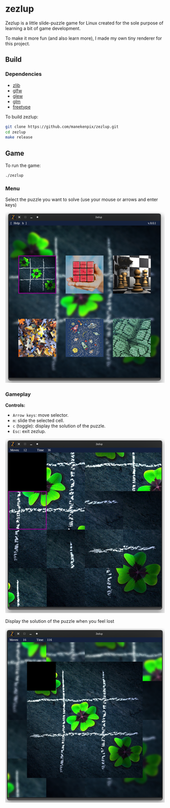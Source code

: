 # zezlup

Zezlup is a little slide-puzzle game for Linux created for the sole purpose of learning a bit of game development.

To make it more fun (and also learn more), I made my own tiny renderer for this project.

## Build

### Dependencies

- [zlib](https://zlib.net/)
- [glfw](https://www.glfw.org/)
- [glew](http://glew.sourceforge.net/)
- [glm](https://github.com/g-truc/glm)
- [freetype](https://freetype.org/)

To build zezlup:

```sh
git clone https://github.com/manekenpix/zezlup.git
cd zezlup
make release
```

## Game

To run the game:

```sh
./zezlup
```

### Menu

Select the puzzle you want to solve (use your mouse or arrows and enter keys)

![Image](data/images/zezlup_menu.png)

### Gameplay

**Controls:**

- `Arrow keys`: move selector.
- `m`: slide the selected cell.
- `c` (toggle): display the solution of the puzzle.
- `Esc`: exit zezlup.

![Image](data/images/zezlup_gameplay.png)

Display the solution of the puzzle when you feel lost

![Image](data/images/zezlup_solution.png)
